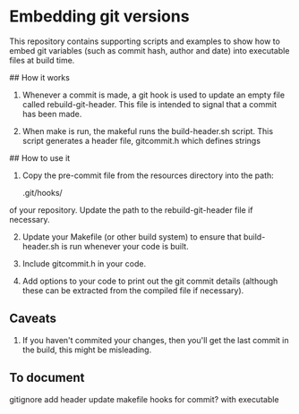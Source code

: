 # Embedding git versions

This repository contains supporting scripts and examples to show how to embed 
git variables (such as commit hash, author and date) into executable files at
build time.

## How it works

1. Whenever a commit is made, a git hook is used to update an empty file called
rebuild-git-header. This file is intended to signal that a commit has been 
made.

2. When make is run, the makeful runs the build-header.sh script. This script
generates a header file, gitcommit.h which defines strings 

## How to use it

1. Copy the pre-commit file from the resources directory into the path:

    .git/hooks/

of your repository. Update the path to the rebuild-git-header file if 
necessary.

2. Update your Makefile (or other build system) to ensure that build-header.sh
is run whenever your code is built.

3. Include gitcommit.h in your code.

4. Add options to your code to print out the git commit details (although these
can be extracted from the compiled file if necessary).

## Caveats

1. If you haven't commited your changes, then you'll get the last commit in the
build, this might be misleading.

## To document

gitignore
add header
update makefile
hooks for commit? with executable
